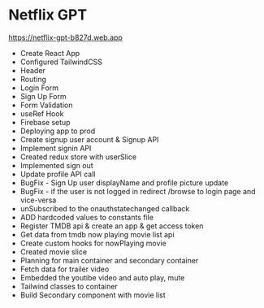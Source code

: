 # Netflix GPT
  https://netflix-gpt-b827d.web.app
- Create React App
- Configured TailwindCSS
- Header
- Routing
- Login Form
- Sign Up Form
- Form Validation
- useRef Hook
- Firebase setup
- Deploying app to prod
- Create signup user account & Signup API
- Implement signin API
- Created redux store with userSlice
- Implemented sign out 
- Update profile API call
- BugFix - Sign Up user displayName and profile picture update
- BugFix - if the user is not logged in redirect /browse to login page and vice-versa
- unSubscribed to the onauthstatechanged callback
- ADD hardcoded values to constants file
- Register TMDB api & create an app & get access token
- Get data from tmdb now playing movie list api
- Create custom hooks for nowPlaying movie
- Created movie slice
- Planning for main container and secondary container
- Fetch data for trailer video
- Embedded the youtibe video and auto play, mute
- Tailwind classes to container
- Build Secondary component with movie list
